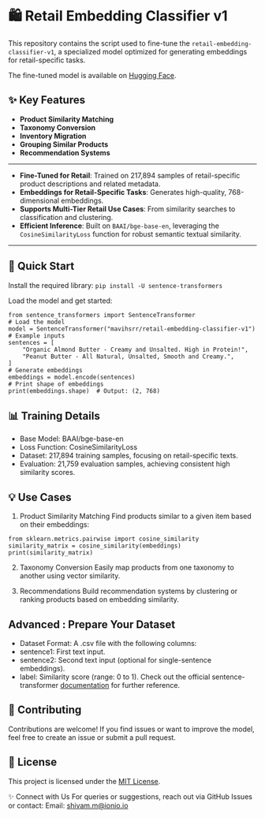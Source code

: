# 🛍️ Retail Embedding Classifier v1

This repository contains the script used to fine-tune the `retail-embedding-classifier-v1`, a specialized model optimized for generating embeddings for retail-specific tasks. 

The fine-tuned model is available on [Hugging Face](https://huggingface.co/mavihsrr/retail-embedding-classifier-v1).

## ✨ Key Features

- **Product Similarity Matching**
- **Taxonomy Conversion**
- **Inventory Migration**
- **Grouping Similar Products**
- **Recommendation Systems**

---
- **Fine-Tuned for Retail**: Trained on 217,894 samples of retail-specific product descriptions and related metadata.
- **Embeddings for Retail-Specific Tasks**: Generates high-quality, 768-dimensional embeddings.
- **Supports Multi-Tier Retail Use Cases**: From similarity searches to classification and clustering.
- **Efficient Inference**: Built on `BAAI/bge-base-en`, leveraging the `CosineSimilarityLoss` function for robust semantic textual similarity.
---
## 🚀 Quick Start

Install the required library:
```pip install -U sentence-transformers```

Load the model and get started:
```
from sentence_transformers import SentenceTransformer
# Load the model
model = SentenceTransformer("mavihsrr/retail-embedding-classifier-v1")
# Example inputs
sentences = [
    "Organic Almond Butter - Creamy and Unsalted. High in Protein!",
    "Peanut Butter - All Natural, Unsalted, Smooth and Creamy.",
]
# Generate embeddings
embeddings = model.encode(sentences)
# Print shape of embeddings
print(embeddings.shape)  # Output: (2, 768)
```

## 📊 Training Details
- Base Model: BAAI/bge-base-en
- Loss Function: CosineSimilarityLoss
- Dataset: 217,894 training samples, focusing on retail-specific texts.
- Evaluation: 21,759 evaluation samples, achieving consistent high similarity scores.

## 💡 Use Cases
1. Product Similarity Matching
Find products similar to a given item based on their embeddings:
```
from sklearn.metrics.pairwise import cosine_similarity
similarity_matrix = cosine_similarity(embeddings)
print(similarity_matrix)
```
2. Taxonomy Conversion
Easily map products from one taxonomy to another using vector similarity.

3. Recommendations
Build recommendation systems by clustering or ranking products based on embedding similarity.

## Advanced : Prepare Your Dataset
- Dataset Format: A .csv file with the following columns:
- sentence1: First text input.
- sentence2: Second text input (optional for single-sentence embeddings).
- label: Similarity score (range: 0 to 1).
Check out the official sentence-transformer [documentation](https://sbert.net/docs/sentence_transformer/dataset_overview.html) for further reference. 

## 🤝 Contributing
Contributions are welcome! If you find issues or want to improve the model, feel free to create an issue or submit a pull request.

## 📄 License
This project is licensed under the [MIT License](LICENSE).

✨ Connect with Us
For queries or suggestions, reach out via GitHub Issues or contact:
Email: shivam.m@ionio.io

